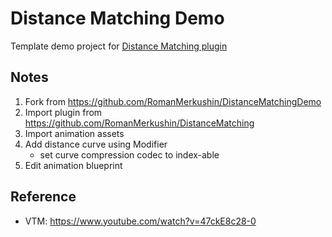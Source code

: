 # Distance Matching Demo

Template demo project for [Distance Matching plugin](https://github.com/romanus-severus/DistanceMatching)

## Notes

1. Fork from https://github.com/RomanMerkushin/DistanceMatchingDemo
2. Import plugin from https://github.com/RomanMerkushin/DistanceMatching
3. Import animation assets
4. Add distance curve using Modifier
   - set curve compression codec to index-able 
5. Edit animation blueprint

## Reference

- VTM: https://www.youtube.com/watch?v=47ckE8c28-0